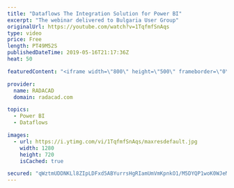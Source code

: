```yaml
---
title: "Dataflows The Integration Solution for Power BI"
excerpt: "The webinar delivered to Bulgaria User Group"
originalUrl: https://youtube.com/watch?v=1TqfmfSnAqs
type: video
price: Free
length: PT49M52S
publishedDateTime: 2019-05-16T21:17:36Z
heat: 50

featuredContent: "<iframe width=\"800\" height=\"500\" frameborder=\"0\" src=\"https://www.youtube.com/embed/1TqfmfSnAqs\" allow=\"accelerometer; autoplay; encrypted-media; gyroscope; picture-in-picture\" allowfullscreen></iframe>"

provider:
  name: RADACAD
  domain: radacad.com

topics:
  - Power BI
  - Dataflows

images:
  - url: https://i.ytimg.com/vi/1TqfmfSnAqs/maxresdefault.jpg
    width: 1280
    height: 720
    isCached: true

secured: "qWztmUDDNKLl8ZIpLDFxd5ABYurrsHgRIamUmVmKpnkO1/M5DYQP1woK0WJeMUUOCG9xWJdK63lBy5qW6Sgqr4ht0rMiVlb/kc+kBOjY1CPnQTnl1V5DPM5XxcrPiwdBkcSkuosSBHUAZ94WZjXLJVzpqke8odLdIP7HSPbbL7dDoKagqv2QnMO+yNfLryGHfur+YQ/GbwbccSe7PDhKOgubxVycHHGWGvC2JPcF2mJiYvq9RQ+8i2RJwy/enhWOLdUAiqtfEaoa63QaoVMRvA9p0dzpApe/hli9CFexJM71iGssodAyhPsMz7k6JelJ7pRNwU2LvuTfQe7nRX+a6HbpumCgrWunokio0EFdHzhCqEUuxXdR+mtLNqVn9Y+7MsPma5bKOlxGTjc+gbWRRIcT+fZbbO5rvIKtV3gaQUY=;R4PVgMTF57wzIu3jiijVLw=="
---
```


